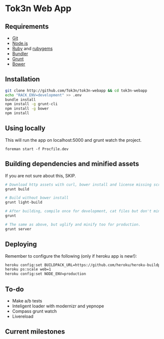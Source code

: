 Tok3n Web App
===============

Requirements
-
* [Git][1]
* [Node.js][2]
* [Ruby][3] and [rubygems][4]
* [Bundler][5]
* [Grunt][6]
* [Bower][7]



Installation
-
```bash
git clone http://github.com/Tok3n/tok3n-webapp && cd tok3n-webapp
echo "RACK_ENV=development" >> .env
bundle install
npm install -g grunt-cli
npm install -g bower
npm install
```

Using locally
-
This will run the app on localhost:5000 and grunt watch the project.
```
foreman start -f Procfile.dev
```

Building dependencies and minified assets
-
If you are not sure about this, SKIP.
```bash
# Download http assets with curl, bower install and license missing scripts:
grunt build

# Build without bower install
grunt light-build

# After building, compile once for development, cat files but don't minify
grunt

# The same as above, but uglify and minify too for production.
grunt server
```

Deploying
-
Remember to configure the following (only if heroku app is new!):
```bash
heroku config:set BUILDPACK_URL=https://github.com/heroku/heroku-buildpack-nodejs
heroku ps:scale web=1
heroku config:set NODE_ENV=production
```

To-do
-
* Make a/b tests
* Inteligent loader with modernizr and yepnope
* Compass grunt watch
* Livereload


Current milestones
-


[1]: http://git-scm.com/downloads
[2]: http://nodejs.org/download/
[3]: http://www.ruby-lang.org/en/downloads/
[4]: http://rubygems.org/pages/download
[5]: http://gembundler.com/
[6]: http://gruntjs.com
[7]: http://bower.io/